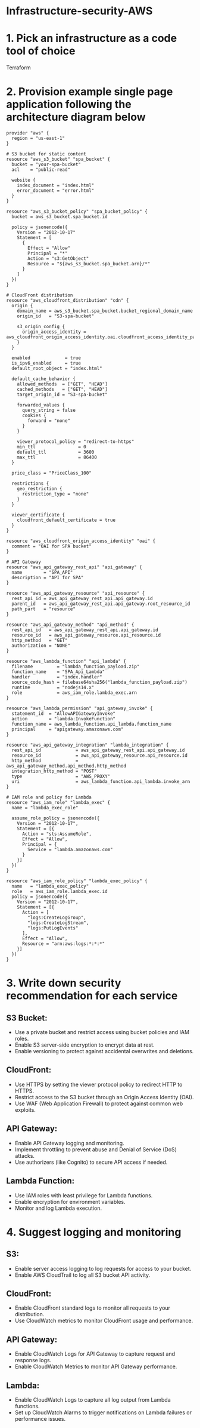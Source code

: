 # Infrastructure-security-AWS

# 1. Pick an infrastructure as a code tool of choice
Terraform

# 2. Provision example single page application following the architecture diagram below
```
provider "aws" {
  region = "us-east-1"
}

# S3 bucket for static content
resource "aws_s3_bucket" "spa_bucket" {
  bucket = "your-spa-bucket"
  acl    = "public-read"

  website {
    index_document = "index.html"
    error_document = "error.html"
  }
}

resource "aws_s3_bucket_policy" "spa_bucket_policy" {
  bucket = aws_s3_bucket.spa_bucket.id

  policy = jsonencode({
    Version = "2012-10-17"
    Statement = [
      {
        Effect = "Allow"
        Principal = "*"
        Action = "s3:GetObject"
        Resource = "${aws_s3_bucket.spa_bucket.arn}/*"
      }
    ]
  })
}

# CloudFront distribution
resource "aws_cloudfront_distribution" "cdn" {
  origin {
    domain_name = aws_s3_bucket.spa_bucket.bucket_regional_domain_name
    origin_id   = "S3-spa-bucket"

    s3_origin_config {
      origin_access_identity = aws_cloudfront_origin_access_identity.oai.cloudfront_access_identity_path
    }
  }

  enabled             = true
  is_ipv6_enabled     = true
  default_root_object = "index.html"

  default_cache_behavior {
    allowed_methods  = ["GET", "HEAD"]
    cached_methods   = ["GET", "HEAD"]
    target_origin_id = "S3-spa-bucket"

    forwarded_values {
      query_string = false
      cookies {
        forward = "none"
      }
    }

    viewer_protocol_policy = "redirect-to-https"
    min_ttl                = 0
    default_ttl            = 3600
    max_ttl                = 86400
  }

  price_class = "PriceClass_100"

  restrictions {
    geo_restriction {
      restriction_type = "none"
    }
  }

  viewer_certificate {
    cloudfront_default_certificate = true
  }
}

resource "aws_cloudfront_origin_access_identity" "oai" {
  comment = "OAI for SPA bucket"
}

# API Gateway
resource "aws_api_gateway_rest_api" "api_gateway" {
  name        = "SPA_API"
  description = "API for SPA"
}

resource "aws_api_gateway_resource" "api_resource" {
  rest_api_id = aws_api_gateway_rest_api.api_gateway.id
  parent_id   = aws_api_gateway_rest_api.api_gateway.root_resource_id
  path_part   = "resource"
}

resource "aws_api_gateway_method" "api_method" {
  rest_api_id   = aws_api_gateway_rest_api.api_gateway.id
  resource_id   = aws_api_gateway_resource.api_resource.id
  http_method   = "GET"
  authorization = "NONE"
}

resource "aws_lambda_function" "api_lambda" {
  filename         = "lambda_function_payload.zip"
  function_name    = "SPA_Api_Lambda"
  handler          = "index.handler"
  source_code_hash = filebase64sha256("lambda_function_payload.zip")
  runtime          = "nodejs14.x"
  role             = aws_iam_role.lambda_exec.arn
}

resource "aws_lambda_permission" "api_gateway_invoke" {
  statement_id  = "AllowAPIGatewayInvoke"
  action        = "lambda:InvokeFunction"
  function_name = aws_lambda_function.api_lambda.function_name
  principal     = "apigateway.amazonaws.com"
}

resource "aws_api_gateway_integration" "lambda_integration" {
  rest_api_id             = aws_api_gateway_rest_api.api_gateway.id
  resource_id             = aws_api_gateway_resource.api_resource.id
  http_method             = aws_api_gateway_method.api_method.http_method
  integration_http_method = "POST"
  type                    = "AWS_PROXY"
  uri                     = aws_lambda_function.api_lambda.invoke_arn
}

# IAM role and policy for Lambda
resource "aws_iam_role" "lambda_exec" {
  name = "lambda_exec_role"

  assume_role_policy = jsonencode({
    Version = "2012-10-17",
    Statement = [{
      Action = "sts:AssumeRole",
      Effect = "Allow",
      Principal = {
        Service = "lambda.amazonaws.com"
      }
    }]
  })
}

resource "aws_iam_role_policy" "lambda_exec_policy" {
  name   = "lambda_exec_policy"
  role   = aws_iam_role.lambda_exec.id
  policy = jsonencode({
    Version = "2012-10-17",
    Statement = [{
      Action = [
        "logs:CreateLogGroup",
        "logs:CreateLogStream",
        "logs:PutLogEvents"
      ],
      Effect = "Allow",
      Resource = "arn:aws:logs:*:*:*"
    }]
  })
}
```

# 3. Write down security recommendation for each service
## S3 Bucket:

- Use a private bucket and restrict access using bucket policies and IAM roles.
- Enable S3 server-side encryption to encrypt data at rest.
- Enable versioning to protect against accidental overwrites and deletions.

## CloudFront:

- Use HTTPS by setting the viewer protocol policy to redirect HTTP to HTTPS.
- Restrict access to the S3 bucket through an Origin Access Identity (OAI).
- Use WAF (Web Application Firewall) to protect against common web exploits.

## API Gateway:

- Enable API Gateway logging and monitoring.
- Implement throttling to prevent abuse and Denial of Service (DoS) attacks.
- Use authorizers (like Cognito) to secure API access if needed.

## Lambda Function:

- Use IAM roles with least privilege for Lambda functions.
- Enable encryption for environment variables.
- Monitor and log Lambda execution.

# 4. Suggest logging and monitoring
## S3:

- Enable server access logging to log requests for access to your bucket.
- Enable AWS CloudTrail to log all S3 bucket API activity.

## CloudFront:

- Enable CloudFront standard logs to monitor all requests to your distribution.
- Use CloudWatch metrics to monitor CloudFront usage and performance.

## API Gateway:

- Enable CloudWatch Logs for API Gateway to capture request and response logs.
- Enable CloudWatch Metrics to monitor API Gateway performance.

## Lambda:

- Enable CloudWatch Logs to capture all log output from Lambda functions.
- Set up CloudWatch Alarms to trigger notifications on Lambda failures or performance issues.
